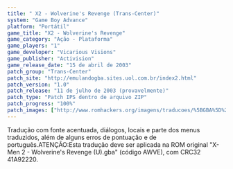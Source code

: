```yaml
---
title: " X2 - Wolverine's Revenge (Trans-Center)"
system: "Game Boy Advance"
platform: "Portátil"
game_title: "X2 - Wolverine's Revenge"
game_category: "Ação - Plataforma"
game_players: "1"
game_developer: "Vicarious Visions"
game_publisher: "Activision"
game_release_date: "15 de abril de 2003"
patch_group: "Trans-Center"
patch_site: "http://emulandogba.sites.uol.com.br/index2.html"
patch_version: "1.0"
patch_release: "11 de julho de 2003 (provavelmente)"
patch_type: "Patch IPS dentro de arquivo ZIP"
patch_progress: "100%"
patch_images: ["http://www.romhackers.org/imagens/traducoes/%5BGBA%5D%20X2%20-%20Wolverine's%20Revenge%20-%20Trans-Center%20-%201.png","http://www.romhackers.org/imagens/traducoes/%5BGBA%5D%20X2%20-%20Wolverine's%20Revenge%20-%20Trans-Center%20-%202.png","http://www.romhackers.org/imagens/traducoes/%5BGBA%5D%20X2%20-%20Wolverine's%20Revenge%20-%20Trans-Center%20-%203.png"]
---
```

Tradução com fonte acentuada, diálogos, locais e parte dos menus traduzidos, além de alguns erros de pontuação e de português.ATENÇÃO:Esta tradução deve ser aplicada na ROM original "X-Men 2 - Wolverine's Revenge (U).gba" (código AWVE), com CRC32 41A92220.